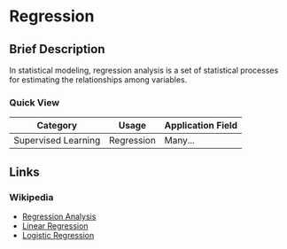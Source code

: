 # Regression

## Brief Description

In statistical modeling, regression analysis is a set of statistical processes for estimating the relationships among variables.

### Quick View

Category|Usage|Application Field
--------|-----|-----------------
Supervised Learning|Regression|Many...

## Links

### Wikipedia

* [Regression Analysis](https://en.wikipedia.org/wiki/Regression_analysis)
* [Linear Regression](https://en.wikipedia.org/wiki/Linear_regression)
* [Logistic Regression](https://en.wikipedia.org/wiki/Logistic_regression)
